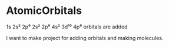 # AtomicOrbitals
1s
2s² 2p⁶
2s² 2p⁶
4s² 3d¹⁰ 4p⁶ 
orbitals are added

I want to make project for adding orbitals and making molecules.
